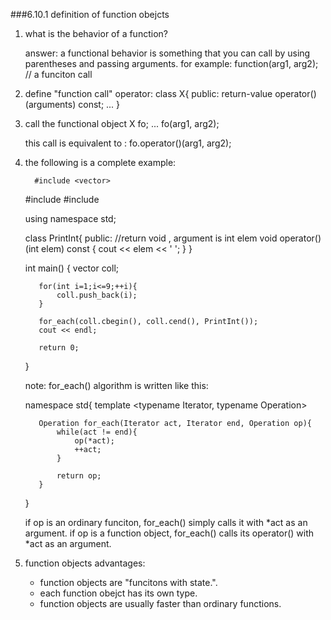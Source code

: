###6.10.1 definition of function obejcts
  1. what is the behavior of a function?
  
	 answer: a functional behavior is something that you can call by using parentheses and passing arguments. for example:
   		function(arg1, arg2);  // a funciton call

  2. define "function call" operator:
   		class X{
   			public:
   				return-value operator()(arguments) const;
   				...
   		}

  3. call the functional object
   		X fo;
   		...
   		fo(arg1, arg2);

   		this call is equivalent to :
   		fo.operator()(arg1, arg2);

  4. the following is a complete example:
  
    	   #include <vector>
   		#include <algorithm>
   		#include <iostream>

   		using namespace std;

   		class PrintInt{
   			public:
   				//return void , argument is int elem 
   				void operator() (int elem) const {
   					cout << elem << ' ';
   				}
   		}

   		int main()
   		{
   			vector<int> coll;

   			for(int i=1;i<=9;++i){
   				coll.push_back(i);
   			}

   			for_each(coll.cbegin(), coll.cend(), PrintInt());
   			cout << endl;

   			return 0;
   		}

		note: for_each() algorithm is written like this:
		
   		namespace std{
   			template <typename Iterator, typename Operation>
   			
   			Operation for_each(Iterator act, Iterator end, Operation op){
   				while(act != end){
   					op(*act);
   					++act;
   				}

   				return op;
   			}
   		}
		
		if op is an ordinary funciton, for_each() simply calls it with *act as an argument.
		if op is a function object, for_each() calls its operator() with *act as an argument.
		
  5. function objects advantages:
		* function objects are "funcitons with state.".
		* each function obejct has its own type.
		* function objects are usually faster than ordinary functions.